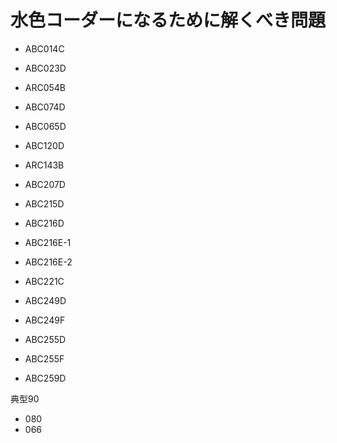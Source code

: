 # 水色コーダーになるために解くべき問題

- ABC014C
- ABC023D
- ARC054B
- ABC074D
- ABC065D
- ABC120D
- ARC143B

- ABC207D
- ABC215D
- ABC216D
- ABC216E-1
- ABC216E-2
- ABC221C
- ABC249D
- ABC249F
- ABC255D
- ABC255F
- ABC259D

典型90 
- 080
- 066